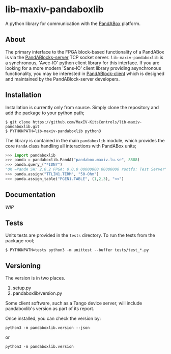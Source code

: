 # lib-maxiv-pandaboxlib

A python library for communication with the [PandABox](https://ohwr.org/project/pandabox) platform.

## About

The primary interface to the FPGA block-based functionality of a PandABox is via the [PandABlocks-server](https://pandablocks-server.readthedocs.io/en/latest/index.html) TCP socket server. `lib-maxiv-pandaboxlib` is a synchronous, 'Avec-IO' python client library for this interface. If you are looking for a more modern 'Sans-IO' client library providing  asynchronous functionality, you may be interested in [PandABlock-client](https://pandablocks.github.io/PandABlocks-client/master/index.html) which is designed and maintained by the PandABlock-server developers.

## Installation

Installation is currently only from source. Simply clone the repository and add the package to your python path;

```shell
$ git clone https://github.com/MaxIV-KitsControls/lib-maxiv-pandaboxlib.git
$ PYTHONPATH=lib-maxiv-pandaboxlib python3
```

The library is contained in the main `pandaboxlib` module, which provides the core `PandA` class handling all interactions with PandABox units;

```python
>>> import pandaboxlib
>>> panda = pandaboxlib.PandA("pandabox.maxiv.lu.se", 8888)
>>> panda.query_("*IDN?")
"OK =PandA SW: 2.0.2 FPGA: 0.0.0 00000000 00000000 rootfs: Test Server"
>>> panda.assign("TTLIN1.TERM", "50-Ohm")
>>> panda.assign_table("PGEN1.TABLE", (1,2,3), "<<")
```

## Documentation

_WIP_

## Tests

Units tests are provided in the `tests` directory. To run the tests from the package root;

```shell
$ PYTHONPATH=tests python3 -m unittest --buffer tests/test_*.py
```

## Versioning

The version is in two places.
1. setup.py
2. pandaboxlib/version.py

Some client software, such as a Tango device server, will include pandaboxlib's version as part of its report.

Once installed, you can check the version by:
```
python3 -m pandaboxlib.version --json
```

or
```
python3 -m pandaboxlib.version
```
